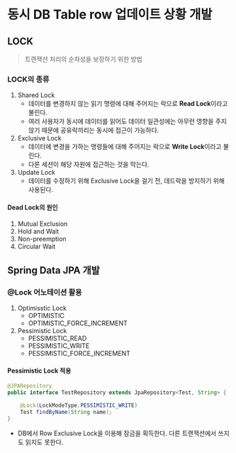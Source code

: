 
# 동시 DB Table row 업데이트 상황 개발

## LOCK

> 트랜잭션 처리의 순차성을 보장하기 위한 방법

### LOCK의 종류
1. Shared Lock
   + 데이터를 변경하지 않는 읽기 명령에 대해 주어지는 락으로 **Read Lock**이라고 불린다.
   + 여러 사용자가 동시에 데이터를 읽어도 데이터 일관성에는 아무런 영향을 주지 않기 때문에 공유락끼리는 동시에 접근이 가능하다.
2. Exclusive Lock
   + 데이터에 변경을 가하는 명령들에 대해 주어지는 락으로 **Write Lock**이라고 불린다.
   + 다른 세션이 해당 자원에 접근하는 것을 막는다.
3. Update Lock
    + 데이터를 수정하기 위해 Exclusive Lock을 걸기 전, 데드락을 방지하기 위해 사용된다.

#### Dead Lock의 원인
1. Mutual Exclusion
2. Hold and Wait
3. Non-preemption
4. Circular Wait

## Spring Data JPA 개발

### @Lock 어노테이션 활용
1. Optimisstic Lock
   + OPTIMISTIC
   + OPTIMISTIC_FORCE_INCREMENT
2. Pessimistic Lock
   + PESSIMISTIC_READ
   + PESSIMISTIC_WRITE
   + PESSIMISTIC_FORCE_INCREMENT

#### Pessimistic Lock 적용


```java
@JPARepository
public interface TestRepository extends JpaRepository<Test, String> {

    @Lock(LockModeType.PESSIMISTIC_WRITE)
    Test findByName(String name);
}

```

- DB에서 Row Exclusive Lock을 이용해 잠금을 획득한다. 다른 트랜잭션에서 쓰지도 읽지도 못한다.